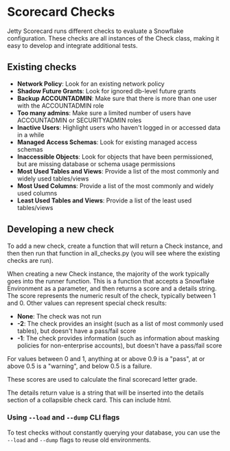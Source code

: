 # Scorecard Checks

Jetty Scorecard runs different checks to evaluate a Snowflake configuration. These checks are all instances of the Check class, making it easy to develop and integrate additional tests.

## Existing checks

-   **Network Policy**: Look for an existing network policy
-   **Shadow Future Grants**: Look for ignored db-level future grants
-   **Backup ACCOUNTADMIN**: Make sure that there is more than one user with the ACCOUNTADMIN role
-   **Too many admins**: Make sure a limited number of users have ACCOUNTADMIN or SECURITYADMIN roles
-   **Inactive Users**: Highlight users who haven't logged in or accessed data in a while
-   **Managed Access Schemas**: Look for existing managed access schemas
-   **Inaccessible Objects**: Look for objects that have been permissioned, but are missing database or schema usage permissions
-   **Most Used Tables and Views**: Provide a list of the most commonly and widely used tables/views
-   **Most Used Columns**: Provide a list of the most commonly and widely used columns
-   **Least Used Tables and Views**: Provide a list of the least used tables/views

## Developing a new check

To add a new check, create a function that will return a Check instance, and then then run that function in all_checks.py (you will see where the existing checks are run).

When creating a new Check instance, the majority of the work typically goes into the runner function. This is a function that accepts a Snowflake Environment as a parameter, and then returns a score and a details string. The score represents the numeric result of the check, typically between 1 and 0. Other values can represent special check results:

-   **None**: The check was not run
-   **-2**: The check provides an insight (such as a list of most commonly used tables), but doesn't have a pass/fail score
-   **-1**: The check provides information (such as information about masking policies for non-enterprise accounts), but doesn't have a pass/fail score

For values between 0 and 1, anything at or above 0.9 is a "pass", at or above 0.5 is a "warning", and below 0.5 is a failure.

These scores are used to calculate the final scorecard letter grade.

The details return value is a string that will be inserted into the details section of a collapsible check card. This can include html.

### Using `--load` and `--dump` CLI flags

To test checks without constantly querying your database, you can use the `--load` and `--dump` flags to reuse old environments.
